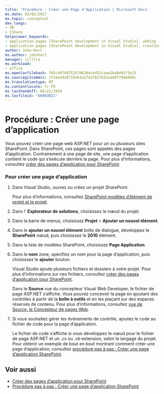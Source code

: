 ```yaml
---
title: 'Procédure : Créer une Page d’Application | Microsoft Docs'
ms.date: 02/02/2017
ms.topic: conceptual
dev_langs:
- VB
- CSharp
helpviewer_keywords:
- application pages [SharePoint development in Visual Studio], adding
- application pages [SharePoint development in Visual Studio], creating
author: John-Hart
ms.author: johnhart
manager: jillfra
ms.workload:
- office
ms.openlocfilehash: fb5c4d7497525706384ced52caae1ba8e02f3e23
ms.sourcegitcommit: 1fc6ee928733e61a1f42782f832ead9f7946d00c
ms.translationtype: MT
ms.contentlocale: fr-FR
ms.lasthandoff: 04/22/2019
ms.locfileid: "60063021"
---
```

# <a name="how-to-create-an-application-page"></a>Procédure : Créer une page d’application
  Vous pouvez créer une page web ASP.NET pour un ou plusieurs sites SharePoint. Dans SharePoint, ces pages sont appelés des pages d’application. Contrairement à une page de site, une page d’application contient le code qui s’exécute derrière la page. Pour plus d’informations, consultez [créer des pages d’application pour SharePoint](../sharepoint/creating-application-pages-for-sharepoint.md).

### <a name="to-create-an-application-page"></a>Pour créer une page d’application

1. Dans Visual Studio, ouvrez ou créez un projet SharePoint.

     Pour plus d’informations, consultez [SharePoint modèles d’élément de projet et le projet](../sharepoint/sharepoint-project-and-project-item-templates.md).

2. Dans l' **Explorateur de solutions**, choisissez le nœud du projet.

3. Dans la barre de menus, choisissez **Projet** > **Ajouter un nouvel élément**.

4. Dans le **ajouter un nouvel élément** boîte de dialogue, développez le **SharePoint** nœud, puis choisissez le **2010** élément.

5. Dans la liste de modèles SharePoint, choisissez **Page Application**.

6. Dans le **nom** zone, spécifiez un nom pour la page d’application, puis choisissez le **ajouter** bouton.

     Visual Studio ajoute plusieurs fichiers et dossiers à votre projet. Pour plus d’informations sur ces fichiers, consultez [créer des pages d’application pour SharePoint](../sharepoint/creating-application-pages-for-sharepoint.md).

     Dans le **Source** vue du concepteur Visual Web Developer, le fichier de page ASP.NET s’affiche. Vous pouvez concevoir la page en ajoutant des contrôles à partir de la **boîte à outils** et en les plaçant sur des espaces réservés de contenu. Pour plus d’informations, consultez [vue de Source, le Concepteur de pages Web](/previous-versions/aspnet/ms178154\(v\=vs.100\)).

7. Si vous souhaitez gérer les événements de contrôle, ajoutez le code au fichier de code pour la page d’application.

     Le fichier de code s’affiche si vous développez le nœud pour le fichier de page ASP.NET et un *.cs* ou *.vb* extension, selon le langage du projet. Pour obtenir un exemple de bout en bout montrant comment créer une page d’application, consultez [procédure pas à pas : Créer une page d’application SharePoint](../sharepoint/walkthrough-creating-a-sharepoint-application-page.md).

## <a name="see-also"></a>Voir aussi
- [Créer des pages d’application pour SharePoint](../sharepoint/creating-application-pages-for-sharepoint.md)
- [Procédure pas à pas : Créer une page d’application SharePoint](../sharepoint/walkthrough-creating-a-sharepoint-application-page.md)

